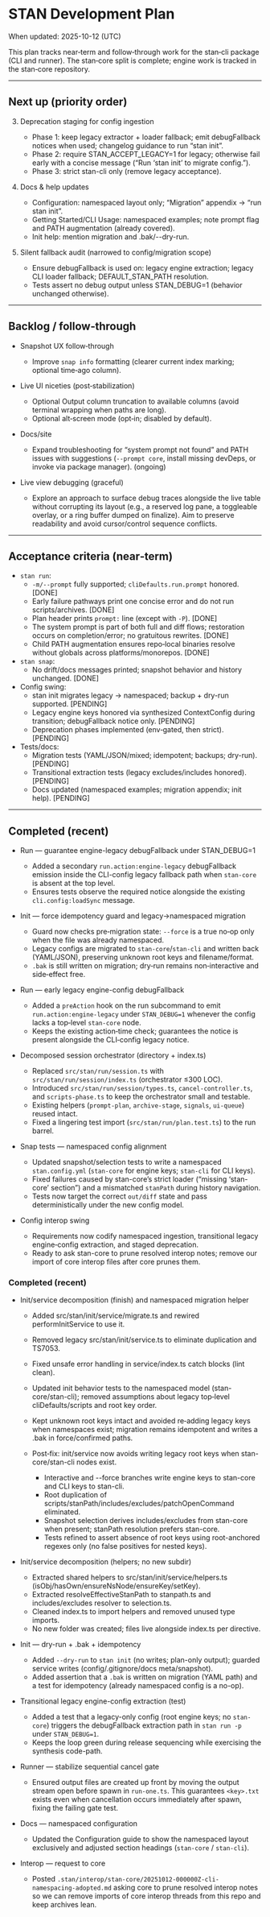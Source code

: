 # STAN Development Plan

When updated: 2025-10-12 (UTC)

This plan tracks near‑term and follow‑through work for the stan‑cli package (CLI and runner). The stan‑core split is complete; engine work is tracked in the stan‑core repository.

---

## Next up (priority order)

3. Deprecation staging for config ingestion
   - Phase 1: keep legacy extractor + loader fallback; emit debugFallback notices when used; changelog guidance to run “stan init”.
   - Phase 2: require STAN_ACCEPT_LEGACY=1 for legacy; otherwise fail early with a concise message (“Run ‘stan init’ to migrate config.”).
   - Phase 3: strict stan-cli only (remove legacy acceptance).

4. Docs & help updates
   - Configuration: namespaced layout only; “Migration” appendix → “run stan init”.
   - Getting Started/CLI Usage: namespaced examples; note prompt flag and PATH augmentation (already covered).
   - Init help: mention migration and .bak/--dry-run.

5. Silent fallback audit (narrowed to config/migration scope)
   - Ensure debugFallback is used on: legacy engine extraction; legacy CLI loader fallback; DEFAULT_STAN_PATH resolution.
   - Tests assert no debug output unless STAN_DEBUG=1 (behavior unchanged otherwise).

---

## Backlog / follow‑through

- Snapshot UX follow‑through
  - Improve `snap info` formatting (clearer current index marking; optional time‑ago column).

- Live UI niceties (post‑stabilization)
  - Optional Output column truncation to available columns (avoid terminal wrapping when paths are long).
  - Optional alt‑screen mode (opt‑in; disabled by default).

- Docs/site
  - Expand troubleshooting for “system prompt not found” and PATH issues with suggestions (`--prompt core`, install missing devDeps, or invoke via package manager). (ongoing)

- Live view debugging (graceful)
  - Explore an approach to surface debug traces alongside the live table without corrupting its layout (e.g., a reserved log pane, a toggleable overlay, or a ring buffer dumped on finalize). Aim to preserve readability and avoid cursor/control sequence conflicts.

---

## Acceptance criteria (near‑term)

- `stan run`:
  - `-m/--prompt` fully supported; `cliDefaults.run.prompt` honored. [DONE]
  - Early failure pathways print one concise error and do not run scripts/archives. [DONE]
  - Plan header prints `prompt:` line (except with `-P`). [DONE]
  - The system prompt is part of both full and diff flows; restoration occurs on completion/error; no gratuitous rewrites. [DONE]
  - Child PATH augmentation ensures repo‑local binaries resolve without globals across platforms/monorepos. [DONE]
- `stan snap`:
  - No drift/docs messages printed; snapshot behavior and history unchanged. [DONE]
- Config swing:
  - stan init migrates legacy → namespaced; backup + dry-run supported. [PENDING]
  - Legacy engine keys honored via synthesized ContextConfig during transition; debugFallback notice only. [PENDING]
  - Deprecation phases implemented (env‑gated, then strict). [PENDING]
- Tests/docs:
  - Migration tests (YAML/JSON/mixed; idempotent; backups; dry-run). [PENDING]
  - Transitional extraction tests (legacy excludes/includes honored). [PENDING]
  - Docs updated (namespaced examples; migration appendix; init help). [PENDING]

---

## Completed (recent)

- Run — guarantee engine-legacy debugFallback under STAN_DEBUG=1
  - Added a secondary `run.action:engine-legacy` debugFallback emission inside the
    CLI-config legacy fallback path when `stan-core` is absent at the top level.
  - Ensures tests observe the required notice alongside the existing `cli.config:loadSync` message.

- Init — force idempotency guard and legacy→namespaced migration
  - Guard now checks pre‑migration state: `--force` is a true no‑op only when the file was already namespaced.
  - Legacy configs are migrated to `stan-core`/`stan-cli` and written back (YAML/JSON), preserving unknown root keys and filename/format.
  - `.bak` is still written on migration; dry‑run remains non‑interactive and side‑effect free.

- Run — early legacy engine-config debugFallback
  - Added a `preAction` hook on the run subcommand to emit `run.action:engine-legacy` under `STAN_DEBUG=1` whenever the config lacks a top‑level `stan-core` node.
  - Keeps the existing action‑time check; guarantees the notice is present alongside the CLI‑config legacy notice.

- Decomposed session orchestrator (directory + index.ts)
  - Replaced `src/stan/run/session.ts` with `src/stan/run/session/index.ts` (orchestrator ≤300 LOC).
  - Introduced `src/stan/run/session/types.ts`, `cancel-controller.ts`, and `scripts-phase.ts` to keep the orchestrator small and testable.
  - Existing helpers (`prompt-plan`, `archive-stage`, `signals`, `ui-queue`) reused intact.
  - Fixed a lingering test import (`src/stan/run/plan.test.ts`) to the run barrel.

- Snap tests — namespaced config alignment
  - Updated snapshot/selection tests to write a namespaced `stan.config.yml` (`stan-core` for engine keys; `stan-cli` for CLI keys).
  - Fixed failures caused by stan-core’s strict loader (“missing ‘stan-core’ section”) and a mismatched `stanPath` during history navigation.
  - Tests now target the correct `out/diff` state and pass deterministically under the new config model.

- Config interop swing
  - Requirements now codify namespaced ingestion, transitional legacy engine‑config extraction, and staged deprecation.
  - Ready to ask stan-core to prune resolved interop notes; remove our import of core interop files after core prunes them.

### Completed (recent)

- Init/service decomposition (finish) and namespaced migration helper
  - Added src/stan/init/service/migrate.ts and rewired performInitService to use it.
  - Removed legacy src/stan/init/service.ts to eliminate duplication and TS7053.
  - Fixed unsafe error handling in service/index.ts catch blocks (lint clean).
  - Updated init behavior tests to the namespaced model (stan-core/stan-cli); removed assumptions about legacy top‑level cliDefaults/scripts and root key order.
  - Kept unknown root keys intact and avoided re‑adding legacy keys when namespaces exist; migration remains idempotent and writes a .bak in force/confirmed paths.

  - Post‑fix: init/service now avoids writing legacy root keys when stan-core/stan-cli nodes exist.
    - Interactive and --force branches write engine keys to stan-core and CLI keys to stan-cli.
    - Root duplication of scripts/stanPath/includes/excludes/patchOpenCommand eliminated.
    - Snapshot selection derives includes/excludes from stan-core when present; stanPath resolution prefers stan-core.
    - Tests refined to assert absence of root keys using root-anchored regexes only (no false positives for nested keys).

- Init/service decomposition (helpers; no new subdir)
  - Extracted shared helpers to src/stan/init/service/helpers.ts (isObj/hasOwn/ensureNsNode/ensureKey/setKey).
  - Extracted resolveEffectiveStanPath to stanpath.ts and includes/excludes resolver to selection.ts.
  - Cleaned index.ts to import helpers and removed unused type imports.
  - No new folder was created; files live alongside index.ts per directive.

- Init — dry-run + .bak + idempotency
  - Added `--dry-run` to `stan init` (no writes; plan-only output); guarded service writes (config/.gitignore/docs meta/snapshot).
  - Added assertion that a `.bak` is written on migration (YAML path) and a test for idempotency (already namespaced config is a no-op).

- Transitional legacy engine-config extraction (test)
  - Added a test that a legacy-only config (root engine keys; no `stan-core`) triggers the debugFallback extraction path in `stan run -p` under `STAN_DEBUG=1`.
  - Keeps the loop green during release sequencing while exercising the synthesis code-path.

- Runner — stabilize sequential cancel gate
  - Ensured output files are created up front by moving the output stream open before spawn in `run-one.ts`. This guarantees `<key>.txt` exists even when cancellation occurs immediately after spawn, fixing the failing gate test.

- Docs — namespaced configuration
  - Updated the Configuration guide to show the namespaced layout exclusively and adjusted section headings (`stan-core` / `stan-cli`).

- Interop — request to core
  - Posted `.stan/interop/stan-core/20251012-000000Z-cli-namespacing-adopted.md` asking core to prune resolved interop notes so we can remove imports of core interop threads from this repo and keep archives lean.
